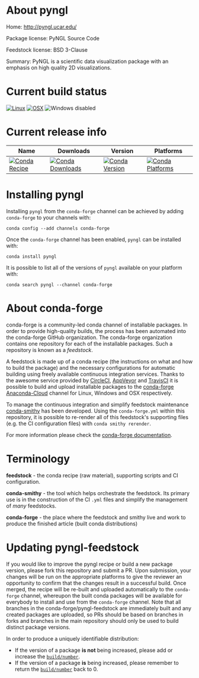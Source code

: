 About pyngl
===========

Home: http://pyngl.ucar.edu/

Package license: PyNGL Source Code

Feedstock license: BSD 3-Clause

Summary: PyNGL is a scientific data visualization package with an emphasis on high quality 2D visualizations.



Current build status
====================

[![Linux](https://img.shields.io/circleci/project/github/conda-forge/pyngl-feedstock/master.svg?label=Linux)](https://circleci.com/gh/conda-forge/pyngl-feedstock)
[![OSX](https://img.shields.io/travis/conda-forge/pyngl-feedstock/master.svg?label=macOS)](https://travis-ci.org/conda-forge/pyngl-feedstock)
![Windows disabled](https://img.shields.io/badge/Windows-disabled-lightgrey.svg)

Current release info
====================

| Name | Downloads | Version | Platforms |
| --- | --- | --- | --- |
| [![Conda Recipe](https://img.shields.io/badge/recipe-pyngl-green.svg)](https://anaconda.org/conda-forge/pyngl) | [![Conda Downloads](https://img.shields.io/conda/dn/conda-forge/pyngl.svg)](https://anaconda.org/conda-forge/pyngl) | [![Conda Version](https://img.shields.io/conda/vn/conda-forge/pyngl.svg)](https://anaconda.org/conda-forge/pyngl) | [![Conda Platforms](https://img.shields.io/conda/pn/conda-forge/pyngl.svg)](https://anaconda.org/conda-forge/pyngl) |

Installing pyngl
================

Installing `pyngl` from the `conda-forge` channel can be achieved by adding `conda-forge` to your channels with:

```
conda config --add channels conda-forge
```

Once the `conda-forge` channel has been enabled, `pyngl` can be installed with:

```
conda install pyngl
```

It is possible to list all of the versions of `pyngl` available on your platform with:

```
conda search pyngl --channel conda-forge
```


About conda-forge
=================

conda-forge is a community-led conda channel of installable packages.
In order to provide high-quality builds, the process has been automated into the
conda-forge GitHub organization. The conda-forge organization contains one repository
for each of the installable packages. Such a repository is known as a *feedstock*.

A feedstock is made up of a conda recipe (the instructions on what and how to build
the package) and the necessary configurations for automatic building using freely
available continuous integration services. Thanks to the awesome service provided by
[CircleCI](https://circleci.com/), [AppVeyor](https://www.appveyor.com/)
and [TravisCI](https://travis-ci.org/) it is possible to build and upload installable
packages to the [conda-forge](https://anaconda.org/conda-forge)
[Anaconda-Cloud](https://anaconda.org/) channel for Linux, Windows and OSX respectively.

To manage the continuous integration and simplify feedstock maintenance
[conda-smithy](https://github.com/conda-forge/conda-smithy) has been developed.
Using the ``conda-forge.yml`` within this repository, it is possible to re-render all of
this feedstock's supporting files (e.g. the CI configuration files) with ``conda smithy rerender``.

For more information please check the [conda-forge documentation](https://conda-forge.org/docs/).

Terminology
===========

**feedstock** - the conda recipe (raw material), supporting scripts and CI configuration.

**conda-smithy** - the tool which helps orchestrate the feedstock.
                   Its primary use is in the construction of the CI ``.yml`` files
                   and simplify the management of *many* feedstocks.

**conda-forge** - the place where the feedstock and smithy live and work to
                  produce the finished article (built conda distributions)


Updating pyngl-feedstock
========================

If you would like to improve the pyngl recipe or build a new
package version, please fork this repository and submit a PR. Upon submission,
your changes will be run on the appropriate platforms to give the reviewer an
opportunity to confirm that the changes result in a successful build. Once
merged, the recipe will be re-built and uploaded automatically to the
`conda-forge` channel, whereupon the built conda packages will be available for
everybody to install and use from the `conda-forge` channel.
Note that all branches in the conda-forge/pyngl-feedstock are
immediately built and any created packages are uploaded, so PRs should be based
on branches in forks and branches in the main repository should only be used to
build distinct package versions.

In order to produce a uniquely identifiable distribution:
 * If the version of a package **is not** being increased, please add or increase
   the [``build/number``](https://conda.io/docs/user-guide/tasks/build-packages/define-metadata.html#build-number-and-string).
 * If the version of a package **is** being increased, please remember to return
   the [``build/number``](https://conda.io/docs/user-guide/tasks/build-packages/define-metadata.html#build-number-and-string)
   back to 0.
